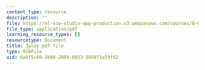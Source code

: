 ```yaml
---
content_type: resource
description: ''
file: https://ol-ocw-studio-app-production.s3.amazonaws.com/courses/8-01sc-classical-mechanics-fall-2016/6a9f5c603b8820890953505071a59fd2_PQfYJ2TjpEU.pdf
file_type: application/pdf
learning_resource_types: []
resourcetype: Document
title: 3play pdf file
type: OCWFile
uid: 6a9f5c60-3b88-2089-0953-505071a59fd2
---
```

